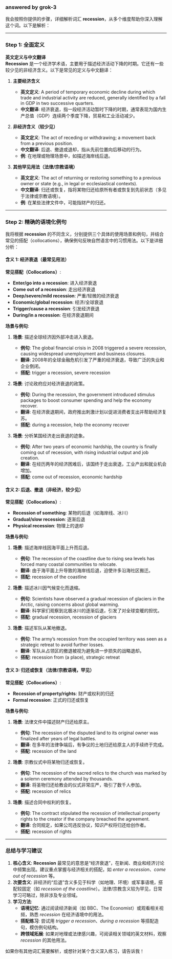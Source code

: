 ### answered by grok-3
我会按照你提供的步骤，详细解析词汇 **recession**，从多个维度帮助你深入理解这个词。以下是解析：

---

### **Step 1: 全面定义**

**英文定义与中文翻译**  
**Recession** 是一个经济学术语，主要用于描述经济活动下降的时期。它还有一些较少见的非经济含义。以下是常见的定义与中文翻译：

1. **主要经济含义**  
   - **英文定义**: A period of temporary economic decline during which trade and industrial activity are reduced, generally identified by a fall in GDP in two successive quarters.  
   - **中文翻译**: 经济衰退，指一段经济活动暂时下降的时期，通常表现为国内生产总值（GDP）连续两个季度下降，贸易和工业活动减少。

2. **非经济含义（较少见）**  
   - **英文定义**: The act of receding or withdrawing; a movement back from a previous position.  
   - **中文翻译**: 后退、撤退或退却，指从先前位置向后移动的行为。  
   - **例**: 在地理或物理场景中，如描述海岸线后退。

3. **其他罕见用法（法律/宗教语境）**  
   - **英文定义**: The act of returning or restoring something to a previous owner or state (e.g., in legal or ecclesiastical contexts).  
   - **中文翻译**: 归还或恢复，指将某物归还给原所有者或恢复到先前状态（多见于法律或宗教语境）。  
   - **例**: 在某些法律文件中，可能指财产的归还。

---

### **Step 2: 精确的语境化例句**

我将根据 **recession** 的不同含义，分别提供三个具体的使用场景和例句，并结合常见的搭配（collocations），确保例句反映自然语言中的习惯用法。以下是详细分析：

#### **含义 1: 经济衰退（最常见用法）**
**常见搭配（Collocations）**:  
- **Enter/go into a recession**: 进入经济衰退  
- **Come out of a recession**: 走出经济衰退  
- **Deep/severe/mild recession**: 严重/轻微的经济衰退  
- **Economic/global recession**: 经济/全球衰退  
- **Trigger/cause a recession**: 引发经济衰退  
- **During/in a recession**: 在经济衰退期间  

**场景与例句**:

1. **场景**: 描述全球经济因外部冲击进入衰退。  
   - **例句**: The global financial crisis in 2008 triggered a severe recession, causing widespread unemployment and business closures.  
   - **翻译**: 2008年的全球金融危机引发了严重的经济衰退，导致广泛的失业和企业倒闭。  
   - **搭配**: trigger a recession, severe recession  

2. **场景**: 讨论政府应对经济衰退的政策。  
   - **例句**: During the recession, the government introduced stimulus packages to boost consumer spending and help the economy recover.  
   - **翻译**: 在经济衰退期间，政府推出刺激计划以促进消费者支出并帮助经济复苏。  
   - **搭配**: during a recession, help the economy recover  

3. **场景**: 分析某国经济走出衰退的迹象。  
   - **例句**: After two years of economic hardship, the country is finally coming out of recession, with rising industrial output and job creation.  
   - **翻译**: 在经历两年的经济困难后，该国终于走出衰退，工业产出和就业机会增加。  
   - **搭配**: come out of recession, economic hardship  

#### **含义 2: 后退、撤退（非经济，较少见）**
**常见搭配（Collocations）**:  
- **Recession of something**: 某物的后退（如海岸线、冰川）  
- **Gradual/slow recession**: 逐渐后退  
- **Physical recession**: 物理上的退却  

**场景与例句**:

1. **场景**: 描述海岸线因海平面上升而后退。  
   - **例句**: The recession of the coastline due to rising sea levels has forced many coastal communities to relocate.  
   - **翻译**: 由于海平面上升导致的海岸线后退，迫使许多沿海社区搬迁。  
   - **搭配**: recession of the coastline  

2. **场景**: 描述冰川因气候变化而退缩。  
   - **例句**: Scientists have observed a gradual recession of glaciers in the Arctic, raising concerns about global warming.  
   - **翻译**: 科学家们观察到北极冰川的逐渐后退，引发了对全球变暖的担忧。  
   - **搭配**: gradual recession, recession of glaciers  

3. **场景**: 描述军队从某地撤退。  
   - **例句**: The army’s recession from the occupied territory was seen as a strategic retreat to avoid further losses.  
   - **翻译**: 军队从占领区的撤退被视为避免进一步损失的战略退却。  
   - **搭配**: recession from (a place), strategic retreat  

#### **含义 3: 归还或恢复（法律/宗教语境，罕见）**
**常见搭配（Collocations）**:  
- **Recession of property/rights**: 财产或权利的归还  
- **Formal recession**: 正式的归还或恢复  

**场景与例句**:

1. **场景**: 法律文件中描述财产归还给原主。  
   - **例句**: The recession of the disputed land to its original owner was finalized after years of legal battles.  
   - **翻译**: 在多年的法律争端后，有争议的土地归还给原主人的手续终于完成。  
   - **搭配**: recession of the land  

2. **场景**: 宗教仪式中将某物归还或恢复。  
   - **例句**: The recession of the sacred relics to the church was marked by a solemn ceremony attended by thousands.  
   - **翻译**: 将圣物归还给教会的仪式非常庄严，吸引了数千人参加。  
   - **搭配**: recession of relics  

3. **场景**: 描述合同中权利的恢复。  
   - **例句**: The contract stipulated the recession of intellectual property rights to the creator if the company breached the agreement.  
   - **翻译**: 合同规定，如果公司违反协议，知识产权将归还给创作者。  
   - **搭配**: recession of rights  

---

### **总结与学习建议**
1. **核心含义**: **Recession** 最常见的意思是“经济衰退”，在新闻、商业和经济讨论中频繁出现。建议重点掌握与经济相关的搭配，如 *enter a recession*、*come out of recession* 等。  
2. **次要含义**: 非经济的“后退”含义多见于科学（如地理、环境）或军事语境，搭配较固定（如 *recession of the coastline*）。法律/宗教含义较为罕见，日常学习可略过，除非涉及专业领域。  
3. **学习方法**:  
   - **语境记忆**: 通过阅读经济新闻（如 BBC、The Economist）或观看相关视频，熟悉 *recession* 在经济语境中的用法。  
   - **搭配练习**: 尝试用 *trigger a recession*、*during a recession* 等搭配造句，模仿例句结构。  
   - **跨领域拓展**: 如果对地理或法律感兴趣，可阅读相关领域的英文材料，观察 *recession* 的其他用法。  

如果你有其他词汇需要解析，或想针对某个含义深入练习，请告诉我！